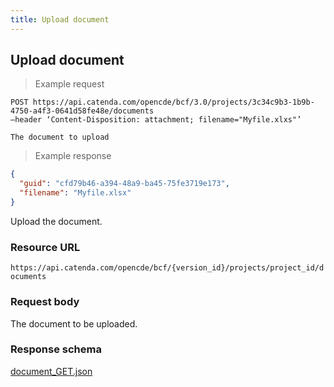```yaml
---
title: Upload document
---
```


## Upload document

> Example request

```http
POST https://api.catenda.com/opencde/bcf/3.0/projects/3c34c9b3-1b9b-4750-a4f3-0641d58fe48e/documents
–header ‘Content-Disposition: attachment; filename="Myfile.xlxs"’

The document to upload
```

> Example response

```json
{
  "guid": "cfd79b46-a394-48a9-ba45-75fe3719e173",
  "filename": "Myfile.xlsx"
}
```

Upload the document.

### Resource URL

`https://api.catenda.com/opencde/bcf/{version_id}/projects/project_id/documents`

### Request body

The document to be uploaded.

### Response schema

[document_GET.json](https://github.com/buildingSMART/BCF-API/blob/release_3_0/Schemas_draft-03/Collaboration/Document/document_GET.json)
